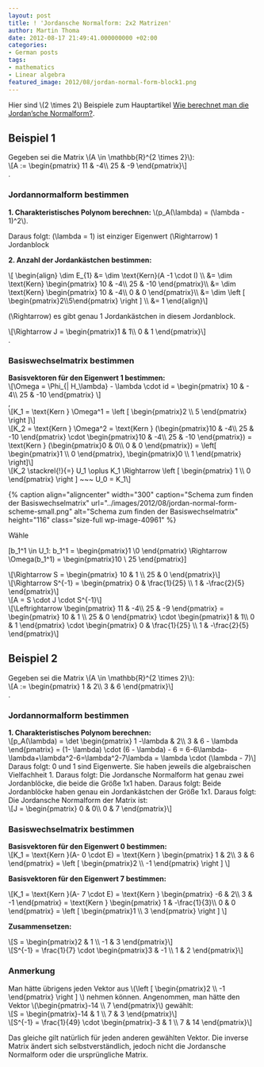 ```yaml
---
layout: post
title: ! 'Jordansche Normalform: 2x2 Matrizen'
author: Martin Thoma
date: 2012-08-17 21:49:41.000000000 +02:00
categories:
- German posts
tags:
- mathematics
- Linear algebra
featured_image: 2012/08/jordan-normal-form-block1.png
---
```

<div class="info">Hier sind <span>\(2 \times 2\)</span> Beispiele zum Hauptartikel <a href="../wie-berechnet-man-die-jordansche-normalform/" title="Wie berechnet man die Jordan&rsquo;sche Normalform?">Wie berechnet man die Jordan&rsquo;sche Normalform?</a>.</div>

<h2>Beispiel 1</h2>
Gegeben sei die Matrix <span>\(A \in \mathbb{R}^{2 \times 2}\)</span>:
<div>\[A := \begin{pmatrix}
11 & -4\\
25 & -9
\end{pmatrix}\]</div>.

<h3>Jordannormalform bestimmen</h3>
<strong>1. Charakteristisches Polynom berechnen:</strong>
<span>\(p_A(\lambda) = (\lambda - 1)^2\)</span>.

Daraus folgt: <span>\(\lambda = 1\)</span> ist einziger Eigenwert
<span>\(\Rightarrow\)</span> 1 Jordanblock

<strong>2. Anzahl der Jordankästchen bestimmen:</strong>

<div>\[
\begin{align}
\dim E_{1} &= \dim \text{Kern}(A -1 \cdot I) \\
&= \dim \text{Kern} \begin{pmatrix}
10 & -4\\
25 & -10
\end{pmatrix}\\
&= \dim \text{Kern} \begin{pmatrix}
10 & -4\\
0 & 0
\end{pmatrix}\\
&= \dim \left [ \begin{pmatrix}2\\5\end{pmatrix} \right ] \\
&= 1
\end{align}\]</div>

<span>\(\Rightarrow\)</span> es gibt genau 1 Jordankästchen in diesem Jordanblock.

<div>\[\Rightarrow
J =
\begin{pmatrix}1 & 1\\
0 & 1
\end{pmatrix}\]</div>.

<h3>Basiswechselmatrix bestimmen</h3>
<strong>Basisvektoren für den Eigenwert 1 bestimmen:</strong>
<div>\[\Omega = \Phi_{| H_\lambda} - \lambda \cdot id =
\begin{pmatrix}
10 & - 4\\
25 & -10
\end{pmatrix}
\]</div>,

<div>\[K_1 = \text{Kern } \Omega^1 = \left [ \begin{pmatrix}2 \\ 5 \end{pmatrix} \right ]\]</div>
<div>\[K_2 = \text{Kern } \Omega^2 = \text{Kern } (\begin{pmatrix}10 & -4\\ 25 & -10 \end{pmatrix} \cdot \begin{pmatrix}10 & -4\\ 25 & -10 \end{pmatrix}) = \text{Kern } (\begin{pmatrix}0 & 0\\ 0 & 0 \end{pmatrix})
=
\left[
\begin{pmatrix}1 \\ 0 \end{pmatrix},
\begin{pmatrix}0 \\ 1 \end{pmatrix}
\right]\]</div>

<div>\[K_2 \stackrel{!}{=} U_1 \oplus K_1
\Rightarrow
\left [
\begin{pmatrix}
1 \\ 0
\end{pmatrix}
\right ] ~~~ U_0 = K_1\]</div>

{% caption align="aligncenter" width="300" caption="Schema zum finden der Basiswechselmatrix" url="../images/2012/08/jordan-normal-form-scheme-small.png" alt="Schema zum finden der Basiswechselmatrix"  height="116" class="size-full wp-image-40961" %}

Wähle <div>\[b_1^1 \in U_1: b_1^1 = \begin{pmatrix}1 \\0 \end{pmatrix} \Rightarrow \Omega(b_1^1) = \begin{pmatrix}10 \\ 25 \end{pmatrix}\]</div>
<div>\[\Rightarrow S =
\begin{pmatrix}
10 & 1 \\
25 & 0
\end{pmatrix}\]</div>
<div>\[\Rightarrow S^{-1} =
\begin{pmatrix}
0 & \frac{1}{25} \\
1 & -\frac{2}{5}
\end{pmatrix}\]</div>

<div>\[A = S \cdot J \cdot S^{-1}\]</div>
<div>\[\Leftrightarrow
\begin{pmatrix}
11 & -4\\
25 & -9
\end{pmatrix}
=
\begin{pmatrix}
10 & 1 \\
25 & 0
\end{pmatrix}
\cdot
\begin{pmatrix}1 & 1\\
0 & 1
\end{pmatrix}
\cdot
\begin{pmatrix}
0 & \frac{1}{25} \\
1 & -\frac{2}{5}
\end{pmatrix}\]</div>

<h2>Beispiel 2</h2>
Gegeben sei die Matrix <span>\(A \in \mathbb{R}^{2 \times 2}\)</span>:
<div>\[A := \begin{pmatrix}
1 & 2\\
3 & 6
\end{pmatrix}\]</div>.

<h3>Jordannormalform bestimmen</h3>
<strong>1. Charakteristisches Polynom berechnen:</strong>
<div>\[p_A(\lambda) = \det \begin{pmatrix}
1 -\lambda & 2\\
3 & 6 - \lambda
\end{pmatrix} = (1- \lambda) \cdot (6 - \lambda) - 6 = 6-6\lambda-\lambda+\lambda^2-6=\lambda^2-7\lambda = \lambda \cdot (\lambda - 7)\]</div>
Daraus folgt: 0 und 1 sind Eigenwerte. Sie haben jeweils die algebraischen Vielfachheit 1.
Daraus folgt: Die Jordansche Normalform hat genau zwei Jordanblöcke, die beide die Grö&szlig;e 1x1 haben.
Daraus folgt: Beide Jordanblöcke haben genau ein Jordankästchen der Grö&szlig;e 1x1.
Daraus folgt: Die Jordansche Normalform der Matrix ist:

<div>\[J = \begin{pmatrix}
0 & 0\\
0 & 7
\end{pmatrix}\]</div>

<h3>Basiswechselmatrix bestimmen</h3>
<strong>Basisvektoren für den Eigenwert 0 bestimmen:</strong>
<div>\[K_1 = \text{Kern }(A- 0 \cdot E) = \text{Kern } \begin{pmatrix}
1 & 2\\
3 & 6
\end{pmatrix} = \left [ \begin{pmatrix}2 \\ -1 \end{pmatrix} \right ] \]</div>

<strong>Basisvektoren für den Eigenwert 7 bestimmen:</strong>
<div>\[K_1 = \text{Kern }(A- 7 \cdot E) = \text{Kern } \begin{pmatrix}
-6 & 2\\
3 & -1
\end{pmatrix} = \text{Kern } \begin{pmatrix}
1 & -\frac{1}{3}\\
0 & 0
\end{pmatrix} = \left [ \begin{pmatrix}1 \\ 3 \end{pmatrix} \right ] \]</div>

<strong>Zusammensetzen:</strong>
<div>\[S = \begin{pmatrix}2 & 1 \\ -1 & 3 \end{pmatrix}\]</div>
<div>\[S^{-1} = \frac{1}{7} \cdot \begin{pmatrix}3 & -1 \\ 1 & 2 \end{pmatrix}\]</div>

<h3>Anmerkung</h3>
Man hätte übrigens jeden Vektor aus <span>\(\left [ \begin{pmatrix}2 \\ -1 \end{pmatrix} \right ] \)</span> nehmen können. Angenommen, man hätte den Vektor <span>\(\begin{pmatrix}-14 \\ 7 \end{pmatrix}\)</span> gewählt:

<div>\[S = \begin{pmatrix}-14 & 1 \\ 7 & 3 \end{pmatrix}\]</div>
<div>\[S^{-1} = \frac{1}{49} \cdot \begin{pmatrix}-3 & 1 \\ 7 & 14 \end{pmatrix}\]</div>

Das gleiche gilt natürlich für jeden anderen gewählten Vektor. Die inverse Matrix ändert sich selbstverständlich, jedoch nicht die Jordansche Normalform oder die ursprüngliche Matrix.
